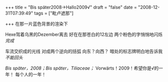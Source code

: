 +++
title = "Bis später2008→Hallo2009√"
draft = "false"
date = "2008-12-31T07:39:49"
tags = ["毗卢遮那"]

+++
  在那一片蓝色背景的渲染下 

Hexe驾着乌黑的Dezember离去 
好在在那苍白的12左边 
两个粉色的字悄悄地闪烁 
*完成*

车流交织成的光线 
对成两个逆向的括弧 
向东？向西？ 
暗处的标志牌明白地告诉我 
*不能回头*

*Bis später，2008；Bis später，Tiliaceae；*
Vorwärts！2009！希望你是√的一年！
每个人的一年！
